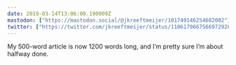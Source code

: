 ```yaml
---
date: 2019-03-14T13:06:00.190909Z
mastodon: ["https://mastodon.social/@jkreeftmeijer/101749146254682002"]
twitter: ["https://twitter.com/jkreeftmeijer/status/1106179667566972928"]
---
```

My 500-word article is now 1200 words long, and I’m pretty sure I’m about halfway done.
